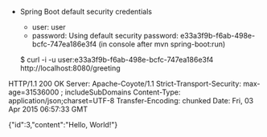  * Spring Boot default security credentials
   - user:     user
   - password: Using default security password: e33a3f9b-f6ab-498e-bcfc-747ea186e3f4 (in console after mvn spring-boot:run)

   $ curl -i -u user:e33a3f9b-f6ab-498e-bcfc-747ea186e3f4 http://localhost:8080/greeting

  HTTP/1.1 200 OK
  Server: Apache-Coyote/1.1
  Strict-Transport-Security: max-age=31536000 ; includeSubDomains
  Content-Type: application/json;charset=UTF-8
  Transfer-Encoding: chunked
  Date: Fri, 03 Apr 2015 06:57:33 GMT

  {"id":3,"content":"Hello, World!"}
